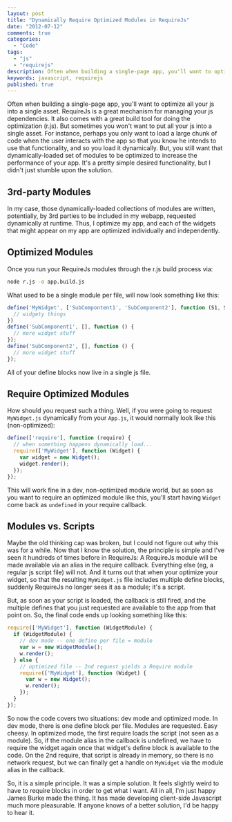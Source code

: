 ```yaml
---
layout: post
title: "Dynamically Require Optimized Modules in RequireJs"
date: "2012-07-12"
comments: true
categories:
  - "Code"
tags:
  - "js"
  - "requirejs"
description: Often when building a single-page app, you'll want to optimize all your js into a single asset.  RequireJs is a great mechanism for managing your js depende
keywords: javascript, requirejs
published: true
---
```


Often when building a single-page app, you'll want to optimize all your js into a single asset.  RequireJs is a great mechanism for managing your js dependencies.  It also comes with a great build tool for doing the optimization (r.js).  But sometimes you won't want to put all your js into a single asset.  For instance, perhaps you only want to load a large chunk of code when the user interacts with the app so that you know he intends to use that functionality, and so you load it dynamically.  But, you still want that dynamically-loaded set of modules to be optimized to increase the performance of your app.  It's a pretty simple desired functionality, but I didn't just stumble upon the solution.  

<!--more-->

## 3rd-party Modules

In my case, those dynamically-loaded collections of modules are written, potentially, by 3rd parties to be included in my webapp, requested dynamically at runtime.  Thus, I optimize my app, and each of the widgets that might appear on my app are optimized individually and independently.

## Optimized Modules

Once you run your RequireJs modules through the r.js build process via:

```bash
node r.js -o app.build.js
```

What used to be a single module per file, will now look something like this:

```js
define('MyWidget', ['SubCompontent1', 'SubComponent2'], function (S1, S2) {
  // widgety things
})
define('SubComponent1', [], function () {
  // more widget stuff
});
define('SubComponent2', [], function () {
  // more widget stuff
});
```

All of your define blocks now live in a single js file.

## Require Optimized Modules

How should you request such a thing.  Well, if you were going to request `MyWidget.js` dynamically from your `App.js`, it would normally look like this (non-optimized):

```js
define(['require'], function (require) {
  // when something happens dynamically load...
  require(['MyWidget'], function (Widget) {
    var widget = new Widget();
    widget.render();
  });
});
```

This will work fine in a dev, non-optimized module world, but as soon as you want to require an optimized module like this, you'll start having `Widget` come back as `undefined` in your require callback.

## Modules vs. Scripts

Maybe the old thinking cap was broken, but I could not figure out why this was for a while.  Now that I know the solution, the principle is simple and I've seen it hundreds of times before in RequireJs:  A RequireJs module will be made available via an alias in the require callback.  Everything else (eg, a regular js script file) will not.  And it turns out that when your optimize your widget, so that the resulting `MyWidget.js` file includes multiple define blocks, suddenly RequireJs no longer sees it as a module;  it's a script.

But, as soon as your script is loaded, the callback is still fired, and the multiple defines that you just requested are available to the app from that point on.  So, the final code ends up looking something like this:

```js
require(['MyWidget'], function (WidgetModule) {
  if (WidgetModule) {
    // dev mode -- one define per file = module
    var w = new WidgetModule();
    w.render();
  } else {
    // optimized file -- 2nd request yields a Require module
    require(['MyWidget'], function (Widget) {
      var w = new Widget();
      w.render();
    });
  }
});
```

So now the code covers two situations: dev mode and optimized mode.  In dev mode, there is one define block per file.  Modules are requested.  Easy cheesy.  In optimized mode, the first require loads the script (not seen as a module).  So, if the module alias in the callback is undefined, we have to require the widget again once that widget's define block is available to the code.  On the 2nd require, that script is already in memory, so there is no network request, but we can finally get a handle on `MyWidget` via the module alias in the callback.

So, it is a simple principle.  It was a simple solution.  It feels slightly weird to have to require blocks in order to get what I want.  All in all, I'm just happy James Burke made the thing.  It has made developing client-side Javascript much more pleasurable.  If anyone knows of a better solution, I'd be happy to hear it.



  
